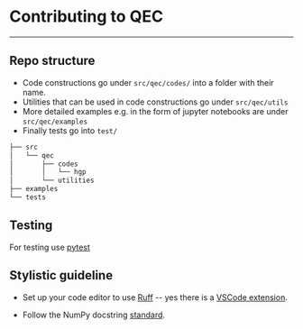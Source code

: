 # Contributing to QEC
---

## Repo structure

- Code constructions go under `src/qec/codes/` into a folder with their name.
- Utilities that can be used in code constructions go under `src/qec/utils`
- More detailed examples e.g. in the form of jupyter notebooks are under `src/qec/examples`
- Finally tests go into `test/`

```bash 
├── src 
│   └── qec
│       ├── codes
│       │   └── hgp
│       └── utilities
├── examples
└── tests 
```

## Testing 

For testing use [pytest](https://docs.pytest.org/en/stable/getting-started.html)

## Stylistic guideline

- Set up your code editor to use [Ruff](https://docs.astral.sh/ruff/) -- yes there is a [VSCode extension](https://marketplace.visualstudio.com/items?itemName=charliermarsh.ruff).

- Follow the NumPy docstring [standard](https://numpydoc.readthedocs.io/en/latest/format.html#docstring-standard). 


    
